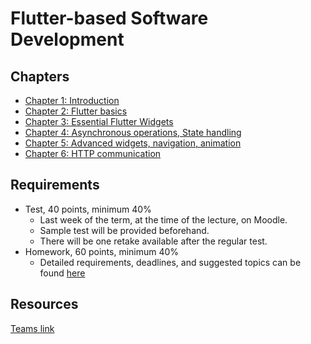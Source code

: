
# Flutter-based Software Development

## Chapters

- [Chapter 1: Introduction](./material/01.md)
- [Chapter 2: Flutter basics](./material/02.md)
- [Chapter 3: Essential Flutter Widgets](./material/03.md)
- [Chapter 4: Asynchronous operations, State handling](./material/04.md)
- [Chapter 5: Advanced widgets, navigation, animation](./material/05.md)
- [Chapter 6: HTTP communication](./material/06.md)

## Requirements

 - Test, 40 points, minimum 40%
    - Last week of the term, at the time of the lecture, on Moodle.
    - Sample test will be provided beforehand.
    - There will be one retake available after the regular test.
  - Homework, 60 points, minimum 40%
     - Detailed requirements, deadlines, and suggested topics can be found [here](./material/homework.md)

## Resources
[Teams link](https://teams.microsoft.com/l/team/19%3a7d35dc7404c84ca1a1e022b39feac8ac%40thread.tacv2/conversations?groupId=102fff3a-4812-4499-92cb-dc5c3b847c1f&tenantId=6a3548ab-7570-4271-91a8-58da00697029)

